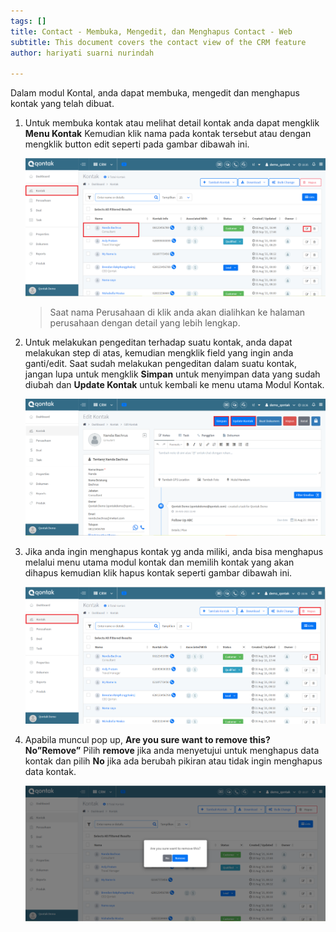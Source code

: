 ```yaml
---
tags: []
title: Contact - Membuka, Mengedit, dan Menghapus Contact - Web
subtitle: This document covers the contact view of the CRM feature
author: hariyati suarni nurindah

---
```

Dalam modul Kontal, anda dapat membuka, mengedit dan menghapus kontak yang telah dibuat.

1. Untuk membuka kontak atau melihat detail kontak anda dapat mengklik **Menu Kontak** Kemudian klik nama pada kontak tersebut atau dengan mengklik button edit seperti pada gambar dibawah ini.

   ![](/uploads/kontakedit1.PNG)

   > Saat nama Perusahaan di klik anda akan dialihkan ke halaman perusahaan dengan detail yang lebih lengkap.
2. Untuk melakukan pengeditan terhadap suatu kontak, anda dapat melakukan step di atas, kemudian mengklik field yang ingin anda ganti/edit. Saat sudah melakukan pengeditan dalam suatu kontak, jangan lupa untuk mengklik **Simpan** untuk menyimpan data yang sudah diubah dan **Update Kontak** untuk kembali ke menu utama Modul Kontak.

   ![](/uploads/kontakedit2.PNG)
3. Jika anda ingin menghapus kontak yg anda miliki, anda bisa menghapus melalui menu utama modul kontak dan memilih kontak yang akan dihapus kemudian klik hapus kontak seperti gambar dibawah ini.

   ![](/uploads/kontakedit3.PNG)
4. Apabila muncul pop up, **Are you sure want to remove this? No”Remove”** Pilih **remove** jika anda menyetujui untuk menghapus data kontak dan pilih **No** jika ada berubah pikiran atau tidak ingin menghapus data kontak.

   ![](/uploads/kontakedit4.PNG)